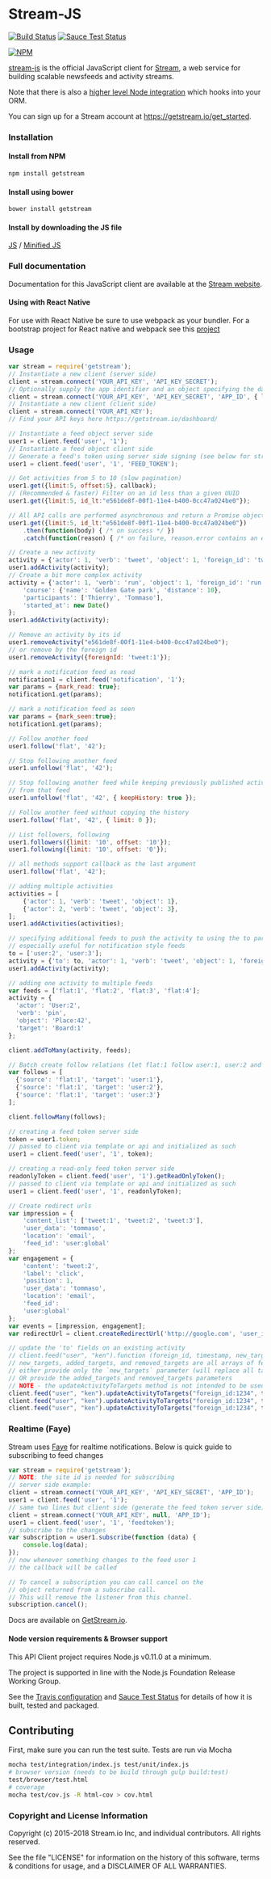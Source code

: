 Stream-JS
===========

[![Build Status](https://travis-ci.org/GetStream/stream-js.svg?branch=master)](https://travis-ci.org/GetStream/stream-js)
[![Sauce Test Status](https://saucelabs.com/buildstatus/tthisk)](https://saucelabs.com/u/tthisk)

[![NPM](https://nodei.co/npm/getstream.png)](https://nodei.co/npm/getstream/)

[stream-js](https://github.com/GetStream/stream-js) is the official JavaScript client for [Stream](https://getstream.io/), a web service for building scalable newsfeeds and activity streams.

Note that there is also a [higher level Node integration](https://github.com/getstream/stream-node-orm) which hooks into your ORM.

You can sign up for a Stream account at https://getstream.io/get_started.

### Installation

#### Install from NPM

```bash
npm install getstream
```

#### Install using bower

```bash
bower install getstream
```

#### Install by downloading the JS file

[JS](https://raw.githubusercontent.com/GetStream/stream-js/master/dist/js/getstream.js) /
[Minified JS](https://raw.githubusercontent.com/GetStream/stream-js/master/dist/js_min/getstream.js)

### Full documentation

Documentation for this JavaScript client are available at the [Stream website](https://getstream.io/docs/?language=js).

#### Using with React Native

For use with React Native be sure to use webpack as your bundler. For a bootstrap project for React native and webpack see this [project](https://github.com/jhabdas/react-native-webpack-starter-kit)

### Usage

```javascript
var stream = require('getstream');
// Instantiate a new client (server side)
client = stream.connect('YOUR_API_KEY', 'API_KEY_SECRET');
// Optionally supply the app identifier and an object specifying the data center to use
client = stream.connect('YOUR_API_KEY', 'API_KEY_SECRET', 'APP_ID', { location: 'us-west' });
// Instantiate a new client (client side)
client = stream.connect('YOUR_API_KEY');
// Find your API keys here https://getstream.io/dashboard/

// Instantiate a feed object server side
user1 = client.feed('user', '1');
// Instantiate a feed object client side
// Generate a feed's token using server side signing (see below for stream-js or https://getstream.io/docs/ for other languages)
user1 = client.feed('user', '1', 'FEED_TOKEN');

// Get activities from 5 to 10 (slow pagination)
user1.get({limit:5, offset:5}, callback);
// (Recommended & faster) Filter on an id less than a given UUID
user1.get({limit:5, id_lt:"e561de8f-00f1-11e4-b400-0cc47a024be0"});

// All API calls are performed asynchronous and return a Promise object
user1.get({limit:5, id_lt:"e561de8f-00f1-11e4-b400-0cc47a024be0"})
	.then(function(body) { /* on success */ })
	.catch(function(reason) { /* on failure, reason.error contains an explanation */ });

// Create a new activity
activity = {'actor': 1, 'verb': 'tweet', 'object': 1, 'foreign_id': 'tweet:1'};
user1.addActivity(activity);
// Create a bit more complex activity
activity = {'actor': 1, 'verb': 'run', 'object': 1, 'foreign_id': 'run:1',
	'course': {'name': 'Golden Gate park', 'distance': 10},
	'participants': ['Thierry', 'Tommaso'],
	'started_at': new Date()
};
user1.addActivity(activity);

// Remove an activity by its id
user1.removeActivity("e561de8f-00f1-11e4-b400-0cc47a024be0");
// or remove by the foreign id
user1.removeActivity({foreignId: 'tweet:1'});

// mark a notification feed as read
notification1 = client.feed('notification', '1');
var params = {mark_read: true};
notification1.get(params);

// mark a notification feed as seen
var params = {mark_seen:true};
notification1.get(params);

// Follow another feed
user1.follow('flat', '42');

// Stop following another feed
user1.unfollow('flat', '42');

// Stop following another feed while keeping previously published activities
// from that feed
user1.unfollow('flat', '42', { keepHistory: true });

// Follow another feed without copying the history
user1.follow('flat', '42', { limit: 0 });

// List followers, following
user1.followers({limit: '10', offset: '10'});
user1.following({limit: '10', offset: '0'});

// all methods support callback as the last argument
user1.follow('flat', '42');

// adding multiple activities
activities = [
	{'actor': 1, 'verb': 'tweet', 'object': 1},
	{'actor': 2, 'verb': 'tweet', 'object': 3},
];
user1.addActivities(activities);

// specifying additional feeds to push the activity to using the to param
// especially useful for notification style feeds
to = ['user:2', 'user:3'];
activity = {'to': to, 'actor': 1, 'verb': 'tweet', 'object': 1, 'foreign_id': 'tweet:1'};
user1.addActivity(activity);

// adding one activity to multiple feeds
var feeds = ['flat:1', 'flat:2', 'flat:3', 'flat:4'];
activity = {
  'actor': 'User:2',
  'verb': 'pin',
  'object': 'Place:42',
  'target': 'Board:1'
};

client.addToMany(activity, feeds);

// Batch create follow relations (let flat:1 follow user:1, user:2 and user:3 feeds in one single request)
var follows = [
  {'source': 'flat:1', 'target': 'user:1'},
  {'source': 'flat:1', 'target': 'user:2'},
  {'source': 'flat:1', 'target': 'user:3'}
];

client.followMany(follows);

// creating a feed token server side
token = user1.token;
// passed to client via template or api and initialized as such
user1 = client.feed('user', '1', token);

// creating a read-only feed token server side
readonlyToken = client.feed('user', '1').getReadOnlyToken();
// passed to client via template or api and initialized as such
user1 = client.feed('user', '1', readonlyToken);

// Create redirect urls
var impression = {
    'content_list': ['tweet:1', 'tweet:2', 'tweet:3'],
    'user_data': 'tommaso',
    'location': 'email',
    'feed_id': 'user:global'
};
var engagement = {
    'content': 'tweet:2',
    'label': 'click',
    'position': 1,
    'user_data': 'tommaso',
    'location': 'email',
    'feed_id':
    'user:global'
};
var events = [impression, engagement];
var redirectUrl = client.createRedirectUrl('http://google.com', 'user_id', events);

// update the 'to' fields on an existing activity
// client.feed("user", "ken").function (foreign_id, timestamp, new_targets, added_targets, removed_targets)
// new_targets, added_targets, and removed_targets are all arrays of feed IDs
// either provide only the `new_targets` parameter (will replace all targets on the activity),
// OR provide the added_targets and removed_targets parameters
// NOTE - the updateActivityToTargets method is not intended to be used in a browser environment.
client.feed("user", "ken").updateActivityToTargets("foreign_id:1234", timestamp, ["feed:1234"])
client.feed("user", "ken").updateActivityToTargets("foreign_id:1234", timestamp, null, ["feed:1234"])
client.feed("user", "ken").updateActivityToTargets("foreign_id:1234", timestamp, null, null, ["feed:1234"])

```

### Realtime (Faye)

Stream uses [Faye](http://faye.jcoglan.com/browser.html) for realtime notifications. Below is quick guide to subscribing to feed changes

```javascript
var stream = require('getstream');
// NOTE: the site id is needed for subscribing
// server side example:
client = stream.connect('YOUR_API_KEY', 'API_KEY_SECRET', 'APP_ID');
user1 = client.feed('user', '1');
// same two lines but client side (generate the feed token server side)
client = stream.connect('YOUR_API_KEY', null, 'APP_ID');
user1 = client.feed('user', '1', 'feedtoken');
// subscribe to the changes
var subscription = user1.subscribe(function (data) {
	console.log(data);
});
// now whenever something changes to the feed user 1
// the callback will be called

// To cancel a subscription you can call cancel on the
// object returned from a subscribe call.
// This will remove the listener from this channel.
subscription.cancel();
```


Docs are available on [GetStream.io](http://getstream.io/docs/?language=js).

#### Node version requirements & Browser support

This API Client project requires Node.js v0.11.0 at a minimum.

The project is supported in line with the Node.js Foundation Release Working Group.

See the [Travis configuration](.travis.yml) and [Sauce Test Status](https://saucelabs.com/u/tthisk) for details of how it is built, tested and packaged.

Contributing
------------

First, make sure you can run the test suite. Tests are run via Mocha

```bash
mocha test/integration/index.js test/unit/index.js
# browser version (needs to be build through gulp build:test)
test/browser/test.html
# coverage
mocha test/cov.js -R html-cov > cov.html
```

  [Stream]: https://getstream.io/
  [GetStream.io]: http://getstream.io/docs/?language=js

### Copyright and License Information

Copyright (c) 2015-2018 Stream.io Inc, and individual contributors. All rights reserved.

See the file "LICENSE" for information on the history of this software, terms & conditions for usage, and a DISCLAIMER OF ALL WARRANTIES.
